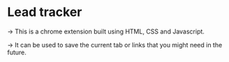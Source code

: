 # Lead tracker
->  This is a chrome extension built using HTML, CSS and Javascript.

->  It can be used to save the current tab or links that you might need in the future.
